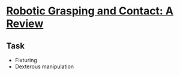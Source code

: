 # [Robotic Grasping and Contact: A Review](https://pdfs.semanticscholar.org/54f8/8557554d9a4e517f301cb170bd50cbe4cfc9.pdf)

## Task

- Fixturing
- Dexterous manipulation
